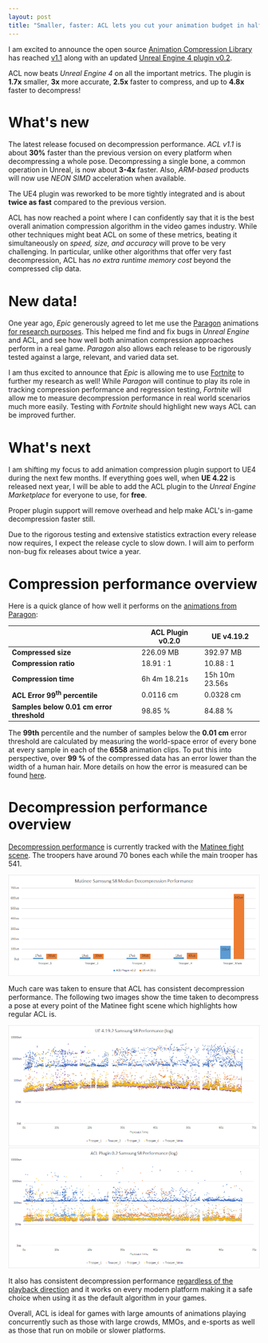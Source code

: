 ```yaml
---
layout: post
title: "Smaller, faster: ACL lets you cut your animation budget in half"
---
```

I am excited to announce the open source [Animation Compression Library](https://github.com/nfrechette/acl) has reached [v1.1](https://github.com/nfrechette/acl/releases/tag/v1.1.0) along with an updated [Unreal Engine 4 plugin v0.2](https://github.com/nfrechette/acl-ue4-plugin/releases/tag/v0.2.0).

ACL now beats *Unreal Engine 4* on all the important metrics. The plugin is **1.7x** smaller, **3x** more accurate, **2.5x** faster to compress, and up to **4.8x** faster to decompress!

# What's new

The latest release focused on decompression performance. *ACL v1.1* is about **30%** faster than the previous version on every platform when decompressing a whole pose. Decompressing a single bone, a common operation in Unreal, is now about **3-4x** faster. Also, *ARM-based* products will now use *NEON SIMD* acceleration when available.

The UE4 plugin was reworked to be more tightly integrated and is about **twice as fast** compared to the previous version.

ACL has now reached a point where I can confidently say that it is the best overall animation compression algorithm in the video games industry. While other techniques might beat ACL on some of these metrics, beating it simultaneously on *speed, size, and accuracy* will prove to be very challenging. In particular, unlike other algorithms that offer very fast decompression, ACL has *no extra runtime memory cost* beyond the compressed clip data.

# New data!

One year ago, *Epic* generously agreed to let me use the [Paragon](https://www.unrealengine.com/en-US/paragon) animations [for research purposes](http://nfrechette.github.io/2017/12/05/acl_paragon/). This helped me find and fix bugs in *Unreal Engine* and ACL, and see how well both animation compression approaches perform in a real game. *Paragon* also allows each release to be rigorously tested against a large, relevant, and varied data set.

I am thus excited to announce that *Epic* is allowing me to use [Fortnite](https://www.epicgames.com/fortnite/en-US/home) to further my research as well! While *Paragon* will continue to play its role in tracking compression performance and regression testing, *Fortnite* will allow me to measure decompression performance in real world scenarios much more easily. Testing with *Fortnite* should highlight new ways ACL can be improved further.

# What's next

I am shifting my focus to add animation compression plugin support to UE4 during the next few months. If everything goes well, when **UE 4.22** is released next year, I will be able to add the ACL plugin to the *Unreal Engine Marketplace* for everyone to use, for **free**.

Proper plugin support will remove overhead and help make ACL's in-game decompression faster still.

Due to the rigorous testing and extensive statistics extraction every release now requires, I expect the release cycle to slow down. I will aim to perform non-bug fix releases about twice a year.

# Compression performance overview

Here is a quick glance of how well it performs on the [animations from Paragon](https://github.com/nfrechette/acl-ue4-plugin/blob/develop/Docs/paragon_performance.md):

|                   | ACL Plugin v0.2.0 | UE v4.19.2     |
| -------               | --------      | -------               |
| **Compressed size**   | 226.09 MB | 392.97 MB      |
| **Compression ratio** | 18.91 : 1 | 10.88 : 1      |
| **Compression time**  | 6h 4m 18.21s | 15h 10m 23.56s |
| **ACL Error 99<sup>th</sup> percentile** | 0.0116 cm | 0.0328 cm |
| **Samples below 0.01 cm error threshold** | 98.85 % | 84.88 % |

The **99th** percentile and the number of samples below the **0.01 cm** error threshold are calculated by measuring the world-space error of every bone at every sample in each of the **6558** animation clips. To put this into perspective, over **99 %** of the compressed data has an error lower than the width of a human hair. More details on how the error is measured can be found [here](https://github.com/nfrechette/acl/blob/develop/docs/error_metrics.md).

# Decompression performance overview

[Decompression performance](https://github.com/nfrechette/acl-ue4-plugin/blob/develop/Docs/decompression_performance.md) is currently tracked with the [Matinee fight scene](http://nfrechette.github.io/2017/10/05/acl_in_ue4/). The troopers have around 70 bones each while the main trooper has 541.

![Matinee S8 Median Performance](/public/acl/acl_plugin_v020_decomp_s8_matinee.png)

Much care was taken to ensure that ACL has consistent decompression performance. The following two images show the time taken to decompress a pose at every point of the Matinee fight scene which highlights how regular ACL is.

![Matinee UE4 S8 Performance Variance](/public/acl/acl_plugin_v020_decomp_x8_matinee_ue4_variance.png)
![Matinee ACL S8 Performance Variance](/public/acl/acl_plugin_v020_decomp_x8_matinee_acl_variance.png)

It also has consistent decompression performance [regardless of the playback direction](https://github.com/nfrechette/acl/blob/develop/docs/decompression_performance.md#uniformly-sampled-algorithm) and it works on every modern platform making it a safe choice when using it as the default algorithm in your games.

Overall, ACL is ideal for games with large amounts of animations playing concurrently such as those with large crowds, MMOs, and e-sports as well as those that run on mobile or slower platforms.
